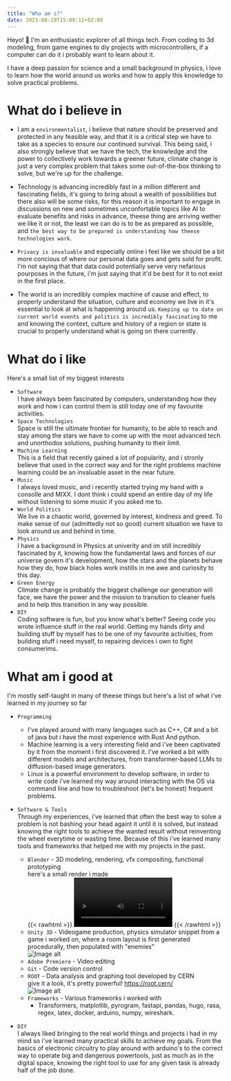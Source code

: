 ```yaml
---
title: "Who am i?"
date: 2023-08-19T15:09:11+02:00
---
```


Heyo! 👋 I'm an enthusiastic explorer of all things tech. From coding to 3d modeling, from game engines to diy projects with microcontrollers, if a computer can do it i probably want to learn about it.

I have a deep passion for science and a small background in physics, i love to learn how the world around us works and how to apply this knowledge to solve practical problems. 

# What do i believe in

- I am a `environmentalist`, i believe that nature should be preserved and protected in any feasible way, and that it is a critical step we have to take as a species to ensure our continued survival. This being said, i also strongly believe that we have the tech, the knowledge and the power to collectively work towards a greener future, climate change is just a very complex problem that takes some out-of-the-box thinking to solve, but we're up for the challenge.

- Technology is advancing incredibly fast in a million different and fascinating fields, it's going to bring about a wealth of possibilities but there also will be some risks, for this reason it is important to engage in discussions on new and sometimes unconfortable topics like AI to evaluate benefits and risks in advance, theese thing are arriving wether we like it or not, the least we can do is to be as prepared as possible, and `the best way to be prepared is understanding how theese technologies work`.

- `Privacy is invaluable` and especially online i feel like we should be a bit more concious of where our personal data goes and gets sold for profit. I'm not saying that that data could potentially serve very nefarious pourposes in the future, i'm just saying that it'd be best for it to not exist in the first place.

- The world is an incredibly complex machine of cause and effect, to properly understand the situation, culture and economy we live in it's essential to look at what is happening around us. `Keeping up to date on current world events and politics is incredibly fascinating` to me and knowing the context, culture and history of a region or state is crucial to properly understand what is going on there currently.

# What do i like

Here's a small list of my biggest interests

- `Software` \
I have always been fascinated by computers, understanding how they work and how i can control them is still today one of my favourite activities. 
- `Space Technologies` \
Space is still the ultimate frontier for humanity, to be able to reach and stay among the stars we have to come up with the most advanced tech and unorthodox solutions, pushing humanity to their limit. 
- `Machine Learning` \
This is a field that recently gained a lot of popularity, and i stronly believe that used in the correct way and for the right problems machine learning could be an invaluable asset in the near future.
- `Music` \
I always loved music, and i recently started trying my hand with a consolle and MIXX. I dont think i could spend an entire day of my life without listening to some music if you asked me to.
- `World Politics` \
We live in a chaotic world, governed by interest, kindness and greed. To make sense of our (admittedly not so good) current situation we have to look around us and behind in time.
- `Physics` \
I have a background in Physics at univerity and im still incredibly fascinated by it, knowing how the fundamental laws and forces of our universe govern it's development, how the stars and the planets behave how they do, how black holes work instills in me awe and curiosity to this day.
- `Green Energy` \
Climate change is probably the biggest challenge our generation will face, we have the power and the mission to transition to cleaner fuels and to help this transition in any way possible.
- `DIY` \
Coding software is fun, but you know what's better? Seeing code you wrote influence stuff in the real world. Getting my hands dirty and building stuff by myself has to be one of my favourite activities, from building stuff i need myself, to repairing devices i own to fight consumerims.

# What am i good at

I'm mostly self-taught in many of theese things but here's a list of what i've learned in my journey so far

- `Programming`

    - I've played around with many languages such as C++, C# and a bit of java but i have the most experience with Rust And python.
    - Machine learning is a very interesting field and i've been captivated by it from the moment i first discovered it. I've worked a bit with different models and architectures, from transformer-based LLMs to diffusion-based image generators.
    - Linux is a powerful environment to develop software, in order to write code i've learned my way around interacting with the OS via command line and how to troubleshoot (let's be honest) frequent problems.

- `Software & Tools` \
    Through my experiences, i've learned that often the best way to solve a problem is not bashing your head againt it until it is solved, but instead knowing the right tools to achieve the wanted result without reinventing the wheel everytime or wasting time. Because of this i've learned many tools and frameworks that helped me with my projects in the past.

    - `Blender` - 3D modeling, rendering, vfx compositing, functional prototyping \
    here's a small render i made \
    {{< rawhtml >}} 
        <video width=50% controls autoplay>
            <source src="/videos/genowave.mp4" type="video/webm">
            Your browser does not support the video tag.  
        </video>
    {{< /rawhtml >}}
    - `Unity 3D` - Videogame production, physics simulator
    snippet from a game i worked on, where a room layout is first generated procedurally, then populated with "enemies" \
    ![Image alt](/videos/unity.gif)
    - `Adobe Premiere` - Video editing
    - `Git` - Code version control
    - `ROOT` - Data analysis and graphing tool developed by CERN \
    give it a look, it's pretty powerful! https://root.cern/ \
    ![Image alt](/images/root.png)
    - `Frameworks` - Various frameworks i worked with
        - Transformers, matplotlib, pyrogram, fastapi, pandas, hugo, rasa, regex, latex, docker, arduino, numpy, wireshark.

- `DIY` \
    I always liked bringing to the real world things and projects i had in my mind so i've learned many practical skills to achieve my goals.
    From the basics of electronic circuitry to play around with arduino's to the correct way to operate big and dangerous powertools, just as much as in the digital space, knowing the right tool to use for any given task is already half of the job done.
    